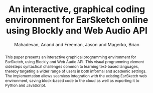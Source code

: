 --- 
title: "An interactive, graphical coding environment for EarSketch online using Blockly and Web Audio API" 
abstract: "This paper presents an interactive graphical programming environment for EarSketch, using Blockly and Web Audio API. This visual programming element sidesteps syntactical challenges common to learning text-based languages, thereby targeting a wider range of users in both informal and academic settings. The implementation allows seamless integration with the existing EarSketch web environment, saving block-based code to the cloud as well as exporting it to Python and JavaScript." 
address: "Atlanta, Georgia" 
author: "Mahadevan, Anand and Freeman, Jason and Magerko, Brian"
webAuthor: "Anand Mahadevan, Jason Freeman, Brian Magerko" 
booktitle: "Proceedings of the International Web Audio Conference" 
editor: "Freeman, Jason and Lerch, Alexander and Paradis, Matthew" 
month: "Proceedings of the International Web Audio Conference"
pages: "" 
publisher: "Georgia Tech" 
series: "WAC '16"
type: "Paper"  
year: "2016" 
id: "2016_33" 
tags: year2016
media: none 
pdflink: /_data/papers/pdf/2016/2016_33.pdf
ISSN: 2663-5844
---